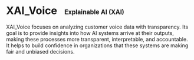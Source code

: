 # XAI_Voice  &nbsp; <span style="font-size:1.05rem">Explainable AI (XAI)</span>

XAI_Voice focuses on analyzing customer voice data with transparency. Its goal is to provide insights into how AI systems arrive at their outputs, making these processes more transparent, interpretable, and accountable. It helps to build confidence in organizations that these systems are making fair and unbiased decisions.
